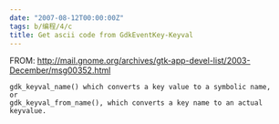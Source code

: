 ```yaml
---
date: "2007-08-12T00:00:00Z"
tags: b/编程/4/c
title: Get ascii code from GdkEventKey-Keyval
---
```


FROM: <http://mail.gnome.org/archives/gtk-app-devel-list/2003-December/msg00352.html>

    gdk_keyval_name() which converts a key value to a symbolic name, 
    or
    gdk_keyval_from_name(), which converts a key name to an actual keyvalue.
